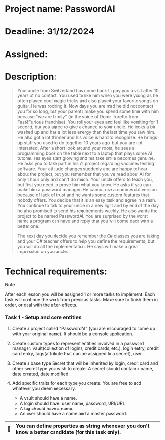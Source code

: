 # Project name: PasswordAI

# Deadline: 31/12/2024

# Assigned: 

# Description:

> Your uncle from Switzerland has come back to pay you a visit after 10 years of no contact. You used to like him 
when you were young as he often played cool magic tricks and also played your favorite songs on guitar. He was
rocking it. Now days you are mad he did not contact you for so long, but your parents make you spend some time
with him because "we are family" (in the voice of Dome Toretto from Fast&Furious franchise). You roll your eyes and
feel like vomiting for 1 second, but you agree to give a chance to your uncle. He looks a bit washed up and has a
lot less energy than the last time you saw him. He also got a lot thinner and his voice is hard to recognize. He
brings up stuff you used to do together 10 years ago, but you are not interested. After a short look around your
room, he sees a programming book on the table next to a laptop that plays some AI tutorial. His eyes start
glowing and his fake smile becomes genuine. He asks you to take part in his AI project regarding vaccines testing
software. Your attitude changes suddenly and are happy to hear about the project, but you remember that you've
read about AI for only 1 hour only and can't do much. Your uncle offers to teach you, but first you need to prove
him what you know. He asks if you can make him a  password manager. He cannot use a commercial version because of
lack of trust and he wants some custom features that nobody offers. You decide that it is an easy task and agree
in a rash. You continue to talk to your  uncle in a new light and by end of the day he also promised to send his
requirements weekly. He also wants the project to be named PasswordAI. You are surprised by the worst name a
program can have and reply that you will come back with a better one.
>
> The next day you decide you remember the C# classes you are taking and your C# teacher offers to help you define
the requirements, but you will do all the implementation. He says will make a great impression on you uncle.


# Technical requirements:

> [!NOTE]  
> After each lesson you will be assigned 1 or more tasks to implement. Each task will continue the work from previous
tasks. Make sure to finish them in order, or deal with the after-effects.


### Task 1 - Setup and core entities

1. Create a project called "PasswordAI" (you are encouraged to come up with your original name). It should be a console
application.

2. Create custom types to represent entities involved in a password manager: vault(collection of logins, credit cards,
etc.), login entry, credit card entry, tags(attribute that can be assigned to a secret), user.

3. Create a base type Secret that will be inherited by login, credit card and other secret type you wish to create. A
secret should contain a name, date created, date modified.
    
4. Add specific traits for each type you create. You are free to add whatever you deem necessary.
    
    - A vault should have a name.
    - A login should have: user name, password, URI/URL
    - A tag should have a name.
    - An user should have a name and a master password.


| :memo:        | You can define properties as string whenever you don't know a better candidate (for this task only). |
|---------------|:-----------------------------------------------------------------------------------------------------|
